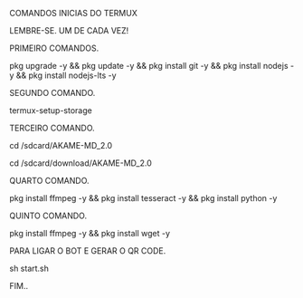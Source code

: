 COMANDOS INICIAS DO TERMUX


LEMBRE-SE. UM DE CADA VEZ!


PRIMEIRO COMANDOS.


pkg upgrade -y && pkg update -y && pkg install git -y && pkg install nodejs -y && pkg install nodejs-lts -y


SEGUNDO COMANDO.


termux-setup-storage



TERCEIRO COMANDO.



cd /sdcard/AKAME-MD_2.0



cd /sdcard/download/AKAME-MD_2.0



QUARTO COMANDO.


pkg install ffmpeg -y && pkg install tesseract -y && pkg install python -y



QUINTO COMANDO.


pkg install ffmpeg -y && pkg install wget -y



PARA LIGAR O BOT E GERAR O QR CODE.


sh start.sh



FIM..